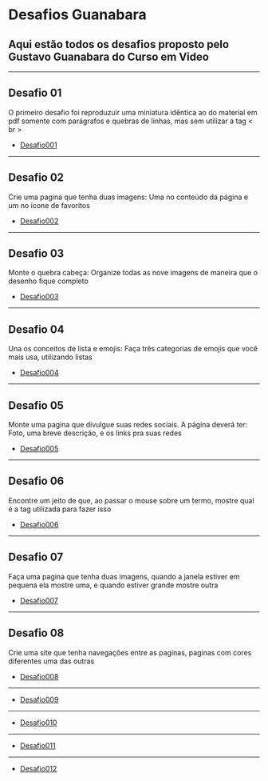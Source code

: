 # Desafios Guanabara
## Aqui estão todos os desafios proposto pelo Gustavo Guanabara do Curso em Video
---
## Desafio 01
O primeiro desafio foi reproduzuir uma miniatura idêntica ao do material em pdf somente com parágrafos e quebras de linhas, mas sem utilizar a tag < br >
- [Desafio001](https://marcionogit.github.io/desafiosghanabara/desafio001)
---
## Desafio 02
Crie uma pagina que tenha duas imagens: Uma no conteúdo da página e um no ícone de favoritos
- [Desafio002](https://marcionogit.github.io/desafiosghanabara/desafio002)
---
## Desafio 03
Monte o quebra cabeça: Organize todas as nove imagens de maneira que o desenho fique completo 
- [Desafio003](https://marcionogit.github.io/desafiosghanabara/desafio003)
---
## Desafio 04
Una os conceitos de lista e emojis: Faça três categorias de emojis que você mais usa, utilizando listas
- [Desafio004](https://marcionogit.github.io/desafiosghanabara/desafio004)
---
## Desafio 05
Monte uma pagina que divulgue suas redes sociais. A página deverá ter: Foto, uma breve descrição, e os links pra suas redes
- [Desafio005](https://marcionogit.github.io/desafiosghanabara/desafio005)
---
## Desafio 06
Encontre um jeito de que, ao passar o mouse sobre um termo, mostre qual é a tag utilizada para fazer isso
- [Desafio006](https://marcionogit.github.io/desafiosghanabara/desafio006)
---
## Desafio 07
Faça uma pagina que tenha duas imagens, quando a janela estiver em pequena ela mostre uma, e quando estiver grande mostre outra
- [Desafio007](https://marcionogit.github.io/desafiosghanabara/desafio007)
---
## Desafio 08
Crie uma site que tenha navegações entre as paginas, paginas com cores diferentes uma das outras
- [Desafio008](https://marcionogit.github.io/desafiosghanabara/desafio008)
---
- [Desafio009](https://marcionogit.github.io/desafiosghanabara/desafio009)
---
- [Desafio010](https://marcionogit.github.io/desafiosghanabara/desafio010)
---
- [Desafio011](https://marcionogit.github.io/desafiosghanabara/desafio011)
---
- [Desafio012](https://marcionogit.github.io/desafiosghanabara/desafio012)
